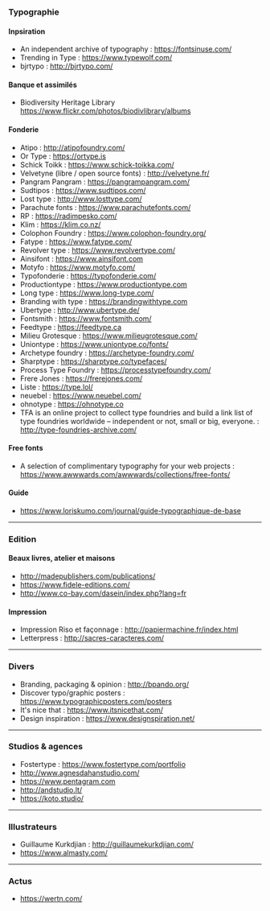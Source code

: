 ### Typographie

#### Inpsiration
- An independent archive of typography : https://fontsinuse.com/
- Trending in Type : https://www.typewolf.com/
- bjrtypo : http://bjrtypo.com/

#### Banque et assimilés
- Biodiversity Heritage Library https://www.flickr.com/photos/biodivlibrary/albums

#### Fonderie 
- Atipo : http://atipofoundry.com/
- Or Type : https://ortype.is
- Schick Toikk : https://www.schick-toikka.com/
- Velvetyne (libre / open source fonts) : http://velvetyne.fr/
- Pangram Pangram : https://pangrampangram.com/
- Sudtipos : https://www.sudtipos.com/
- Lost type : http://www.losttype.com/
- Parachute fonts : https://www.parachutefonts.com/
- RP : https://radimpesko.com/
- Klim : https://klim.co.nz/
- Colophon Foundry : https://www.colophon-foundry.org/
- Fatype : https://www.fatype.com/
- Revolver type : https://www.revolvertype.com/
- Ainsifont : https://www.ainsifont.com
- Motyfo : https://www.motyfo.com/
- Typofonderie : https://typofonderie.com/
- Productiontype : https://www.productiontype.com
- Long type : https://www.long-type.com/
- Branding with type : https://brandingwithtype.com
- Ubertype : http://www.ubertype.de/
- Fontsmith : https://www.fontsmith.com/
- Feedtype : https://feedtype.ca
- Milieu Grotesque : https://www.milieugrotesque.com/
- Uniontype : https://www.uniontype.co/fonts/
- Archetype foundry : https://archetype-foundry.com/
- Sharptype : https://sharptype.co/typefaces/
- Process Type Foundry : https://processtypefoundry.com/
- Frere Jones : https://frerejones.com/
- Liste : https://type.lol/
- neuebel : https://www.neuebel.com/
- ohnotype : https://ohnotype.co
- TFA is an online project to collect type foundries and build a link list of type foundries worldwide – independent or not, small or big, everyone. : http://type-foundries-archive.com/

#### Free fonts
- A selection of complimentary typography for your web projects : https://www.awwwards.com/awwwards/collections/free-fonts/

#### Guide 
- https://www.loriskumo.com/journal/guide-typographique-de-base


------
### Edition

#### Beaux livres, atelier et maisons
- http://madepublishers.com/publications/
- https://www.fidele-editions.com/
- http://www.co-bay.com/dasein/index.php?lang=fr

#### Impression
- Impression Riso et façonnage : http://papiermachine.fr/index.html
- Letterpress : http://sacres-caracteres.com/

------
### Divers
- Branding, packaging & opinion : http://bpando.org/
- Discover typo/graphic posters : https://www.typographicposters.com/posters
- It's nice that : https://www.itsnicethat.com/
- Design inspiration : https://www.designspiration.net/

-----
### Studios & agences
- Fostertype : https://www.fostertype.com/portfolio
- http://www.agnesdahanstudio.com/
- https://www.pentagram.com
- http://andstudio.lt/
- https://koto.studio/

-----
### Illustrateurs
- Guillaume Kurkdjian : http://guillaumekurkdjian.com/
- https://www.almasty.com/

-----
### Actus
- https://wertn.com/
